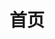 ---
# https://vitepress.dev/reference/default-theme-home-page
layout: home
title: 首页

hero:
  name: "宝可梦TRPG"
  tagline: 基于GameFreak作品《宝可梦》创作的TRPG规则书
  actions:
    - theme: brand
      text: 核心规则
      link: /Pokerule/1
    - theme: alt
      text: 宝可骰
      link: /Pokedice/1
    - theme: alt
      text: 宝可塔
      link: /Poketower/1

features:
  - title: 核心规则
    details: 宝可梦TRPG的核心内容。<br>介绍了如何运作游戏以及需要的大多数计算，无论你进行的是宝可骰剧本下的游戏还是宝可塔剧本下的游戏，都基于此运行。
  - title: 宝可骰
    details: 在宝可骰剧本下，你将扮演一名宝可梦训练家。<br>选择你的初始宝可梦踏上旅行，在熟悉又或者陌生的地区探索，挑战当地强大的宝可梦，或者参与宝可梦联盟赢取冠军。
  - title: 宝可塔
    details: 在宝可塔剧本下，你将扮演一名普通的宝可梦。<br>选择你的种族与特性，在只有宝可梦存在的世界中展开自己的冒险，去探索各种古代遗迹迷宫，或者参与各种娱乐比赛。
---